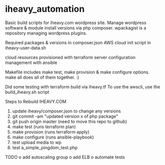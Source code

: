 # iheavy_automation

Basic build scripts for iheavy.com wordpress site.
Manage wordpress software & module install versions via php composer.
wpackagist is a repository managing wordpress plugins.

Required packages & versions in composer.json
AWS cloud init script in iheavy-user-data.sh

cloud resources provisioned with terraform
server configuration management with ansible

Makefile includes make test, make provision & make configure
options.  make all does all of them together.  :)

Did some testing with terraform build via iheavy.tf
To use the awscli, use the build_iheavy.sh script

Steps to Rebuild IHEAVY.COM

1. update iheavy/composer.json to change any versions
2. git commit -am "updated version x of php package"
3. git push origin master (need to move this repo to github)
4. make test (runs terraform plan)
5. make provision (runs terraform apply)
6. make configure (runs ansible-playbook)
7. test upload media to wp
8. test a_simple_pingdom_test.php

TODO
o add autoscaling group
o add ELB
o automate tests